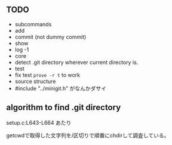 ## TODO
* subcommands
 * add
 * commit (not dummy commit)
 * show
 * log -1
* core
 * detect .git directory wherever current directory is.
* test
 * fix test `prove -r t` to work
* source structure
 * #include "../minigit.h" がなんかダサイ

## algorithm to find .git directory

setup.c:L643-L664 あたり

getcwdで取得した文字列を/区切りで順番にchdirして調査している。

